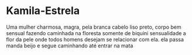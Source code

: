 # Kamila-Estrela
Uma mulher charmosa, magra, pela branca cabelo liso preto, corpo bem sensual fazendo caminhada na floresta somente de biquini
sensualidade a flor da pele onde todos homens desejam se relacionar com ela.
ela passa manda beijo e segue caminhando até entrar na mata

